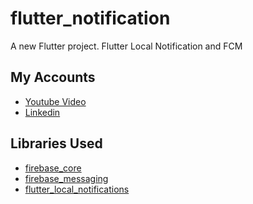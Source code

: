 # flutter_notification

A new Flutter project.
Flutter Local Notification and FCM 

## My Accounts
- [Youtube Video](https://www.youtube.com/watch?v=iI22Y0Wwh9c)
- [Linkedin](https://www.linkedin.com/in/vural-kayra-%C3%A7etinta%C5%9F-19a108204/)

## Libraries Used
- [firebase_core](https://pub.dev/packages/firebase_core)
- [firebase_messaging](https://pub.dev/packages/firebase_messaging)
- [flutter_local_notifications](https://pub.dev/packages/flutter_local_notifications)